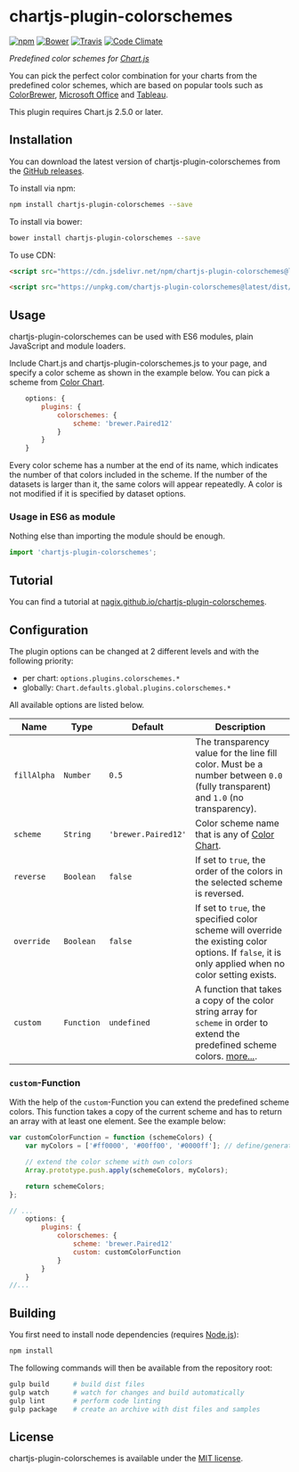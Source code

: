 # chartjs-plugin-colorschemes

[![npm](https://img.shields.io/npm/v/chartjs-plugin-colorschemes.svg?style=flat-square)](https://npmjs.com/package/chartjs-plugin-colorschemes) [![Bower](https://img.shields.io/bower/v/chartjs-plugin-colorschemes.svg?style=flat-square)](https://libraries.io/bower/chartjs-plugin-colorschemes) [![Travis](https://img.shields.io/travis/nagix/chartjs-plugin-colorschemes/master.svg?style=flat-square)](https://travis-ci.org/nagix/chartjs-plugin-colorschemes) [![Code Climate](https://img.shields.io/codeclimate/maintainability/nagix/chartjs-plugin-colorschemes.svg?style=flat-square)](https://codeclimate.com/github/nagix/chartjs-plugin-colorschemes)

*Predefined color schemes for [Chart.js](https://www.chartjs.org)*

You can pick the perfect color combination for your charts from the predefined color schemes, which are based on popular tools such as [ColorBrewer](http://colorbrewer2.org), [Microsoft Office](https://products.office.com) and [Tableau](https://www.tableau.com).

This plugin requires Chart.js 2.5.0 or later.

## Installation

You can download the latest version of chartjs-plugin-colorschemes from the [GitHub releases](https://github.com/nagix/chartjs-plugin-colorschemes/releases/latest).

To install via npm:

```bash
npm install chartjs-plugin-colorschemes --save
```

To install via bower:

```bash
bower install chartjs-plugin-colorschemes --save
```

To use CDN:

```html
<script src="https://cdn.jsdelivr.net/npm/chartjs-plugin-colorschemes@latest/dist/chartjs-plugin-colorschemes.min.js"></script>
```
```html
<script src="https://unpkg.com/chartjs-plugin-colorschemes@latest/dist/chartjs-plugin-colorschemes.min.js"></script>
```

## Usage

chartjs-plugin-colorschemes can be used with ES6 modules, plain JavaScript and module loaders.

Include Chart.js and chartjs-plugin-colorschemes.js to your page, and specify a color scheme as shown in the example below. You can pick a scheme from [Color Chart](https://nagix.github.io/chartjs-plugin-colorschemes/colorchart.html).

```js
    options: {
    	plugins: {
            colorschemes: {
                scheme: 'brewer.Paired12'
            }
        }
    }
```

Every color scheme has a number at the end of its name, which indicates the number of that colors included in the scheme. If the number of the datasets is larger than it, the same colors will appear repeatedly. A color is not modified if it is specified by dataset options.

### Usage in ES6 as module

Nothing else than importing the module should be enough.

```js
import 'chartjs-plugin-colorschemes';
```

## Tutorial

You can find a tutorial at [nagix.github.io/chartjs-plugin-colorschemes](https://nagix.github.io/chartjs-plugin-colorschemes).

## Configuration

The plugin options can be changed at 2 different levels and with the following priority:

- per chart: `options.plugins.colorschemes.*`
- globally: `Chart.defaults.global.plugins.colorschemes.*`

All available options are listed below.

| Name | Type | Default | Description
| ---- | ---- | ------- | -----------
| `fillAlpha` | `Number` | `0.5` | The transparency value for the line fill color. Must be a number between `0.0` (fully transparent) and `1.0` (no transparency).
| `scheme` | `String` | `'brewer.Paired12'` | Color scheme name that is any of [Color Chart](https://nagix.github.io/chartjs-plugin-colorschemes/colorchart.html).
| `reverse` | `Boolean` | `false` | If set to `true`, the order of the colors in the selected  scheme is reversed.
| `override` | `Boolean` | `false` | If set to `true`, the specified color scheme will override the existing color options. If `false`, it is only applied when no color setting exists.
| `custom` | `Function` | `undefined` | A function that takes a copy of the color string array for `scheme` in order to extend the predefined scheme colors. [more...](#custom-function).

### `custom`-Function

With the help of the `custom`-Function you can extend the predefined scheme colors. This function takes a copy of the current scheme and has to return an array with at least one element. See the example below:

```js
var customColorFunction = function (schemeColors) {
    var myColors = ['#ff0000', '#00ff00', '#0000ff']; // define/generate own colors

    // extend the color scheme with own colors
    Array.prototype.push.apply(schemeColors, myColors);

    return schemeColors;
};

// ...
    options: {
    	plugins: {
            colorschemes: {
                scheme: 'brewer.Paired12'
                custom: customColorFunction
            }
        }
    }
//...

```

## Building

You first need to install node dependencies (requires [Node.js](https://nodejs.org/)):

```bash
npm install
```

The following commands will then be available from the repository root:

```bash
gulp build      # build dist files
gulp watch      # watch for changes and build automatically
gulp lint       # perform code linting
gulp package    # create an archive with dist files and samples
```

## License

chartjs-plugin-colorschemes is available under the [MIT license](https://opensource.org/licenses/MIT).
